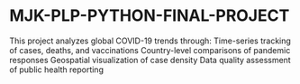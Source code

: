 # MJK-PLP-PYTHON-FINAL-PROJECT
This project analyzes global COVID-19 trends through:  Time-series tracking of cases, deaths, and vaccinations  Country-level comparisons of pandemic responses  Geospatial visualization of case density  Data quality assessment of public health reporting
